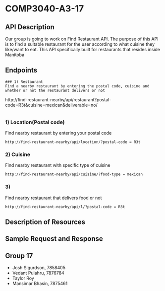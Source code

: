 # COMP3040-A3-17

## API Description
Our group is going to work on Find Restaurant API. The purpose of this API is to find a suitable restaurant for the user according to what cuisine they like/want to eat. This API specifically built for restaurants that resides inside Manitoba 

## Endpoints
```
### 1) Restaurant
Find a nearby restaurant by entering the postal code, cuisine and whether or not the restaurant delivers or not

```
http://find-restaurant-nearby/api/restaurant?postal-code=R3t&cuisine=mexican&deliverable=no/
```

```

### 1) Location(Postal code)

Find nearby restaurant by entering your postal code
```
http://find-restaurant-nearby/api/location/?postal-code = R3t

```

### 2) Cuisine

Find nearby restaurant with specific type of cuisine
```
http://find-restaurant-nearby/api/cuisine/?food-type = mexican

```

### 3)

Find nearby restaurant that delivers food or not
```
http://find-restaurant-nearby/api/l/?postal-code = R3t

```


## Description of Resources

## Sample Request and Response

## Group 17
 - Josh Sigurdson, 7858405
 - Vedant Pulahru, 7876784
 - Taylor Roy
 - Mansimar Bhasin, 7875461